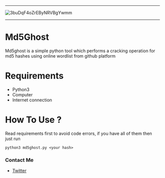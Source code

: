------------------
![3buDqF4oZrEByNRVBgYwmm](https://user-images.githubusercontent.com/49293816/188545232-87a7da9e-ae23-4f8b-b770-39296dfc5d0e.jpg)

------------------
#  Md5Ghost

Md5ghost is a simple python tool which performs a cracking operation for md5 hashes using online wordlist from github platform

# Requirements

* Python3 
* Computer
* Internet connection

# How To Use ?

Read requirements first to avoid code errors, if you have all of them then just run
```
python3 md5ghost.py <your hash>
```

### **Contact Me**

* [Twitter][_1]

[_1]: https://twitter.com/amait0u
